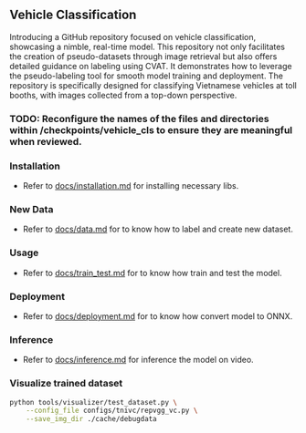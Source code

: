 ## Vehicle Classification
Introducing a GitHub repository focused on vehicle classification, showcasing a nimble, real-time model.
This repository not only facilitates the creation of pseudo-datasets through image retrieval but also offers detailed guidance on labeling using CVAT.
It demonstrates how to leverage the pseudo-labeling tool for smooth model training and deployment.
The repository is specifically designed for classifying Vietnamese vehicles at toll booths, with images collected from a top-down perspective.

### TODO: Reconfigure the names of the files and directories within /checkpoints/vehicle_cls to ensure they are meaningful when reviewed.

### Installation
- Refer to [docs/installation.md](docs/installation.md) for installing necessary libs.

### New Data 
- Refer to [docs/data.md](docs/data.md) for to know how to label and create new dataset.

### Usage
- Refer to [docs/train_test.md](docs/train_test.md) for to know how train and test the model.

### Deployment
- Refer to [docs/deployment.md](docs/deployment.md) for to know how convert model to ONNX.

### Inference 
- Refer to [docs/inference.md](docs/inference.md) for inference the model on video.


### Visualize trained dataset
```bash
python tools/visualizer/test_dataset.py \
    --config_file configs/tnivc/repvgg_vc.py \
    --save_img_dir ./cache/debugdata
```

